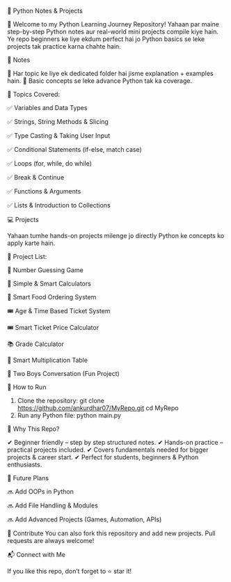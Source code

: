 📘 Python Notes & Projects

🚀 Welcome to my Python Learning Journey Repository!
Yahaan par maine step-by-step Python notes aur real-world mini projects compile kiye hain. Ye repo beginners ke liye ekdum perfect hai jo Python basics se leke projects tak practice karna chahte hain.

📝 Notes

🔹 Har topic ke liye ek dedicated folder hai jisme explanation + examples hain.
🔹 Basic concepts se leke advance Python tak ka coverage.

📂 Topics Covered:

✅ Variables and Data Types

✅ Strings, String Methods & Slicing

✅ Type Casting & Taking User Input

✅ Conditional Statements (if-else, match case)

✅ Loops (for, while, do while)

✅ Break & Continue

✅ Functions & Arguments

✅ Lists & Introduction to Collections

💻 Projects

Yahaan tumhe hands-on projects milenge jo directly Python ke concepts ko apply karte hain.

📂 Project List:

🎲 Number Guessing Game

🧮 Simple & Smart Calculators

🍔 Smart Food Ordering System

🎟️ Age & Time Based Ticket System

🎟️ Smart Ticket Price Calculator

📚 Grade Calculator

🧾 Smart Multiplication Table

👥 Two Boys Conversation (Fun Project)

🚀 How to Run

1. Clone the repository:
git clone https://github.com/ankurdhar07/MyRepo.git
cd MyRepo
3. Run any Python file:
python main.py

🌟 Why This Repo?

✔ Beginner friendly – step by step structured notes.
✔ Hands-on practice – practical projects included.
✔ Covers fundamentals needed for bigger projects & career start.
✔ Perfect for students, beginners & Python enthusiasts.

📌 Future Plans

🔜 Add OOPs in Python

🔜 Add File Handling & Modules

🔜 Add Advanced Projects (Games, Automation, APIs)

🤝 Contribute
You can also fork this repository and add new projects. Pull requests are always welcome!

📬 Connect with Me

If you like this repo, don’t forget to ⭐ star it!
